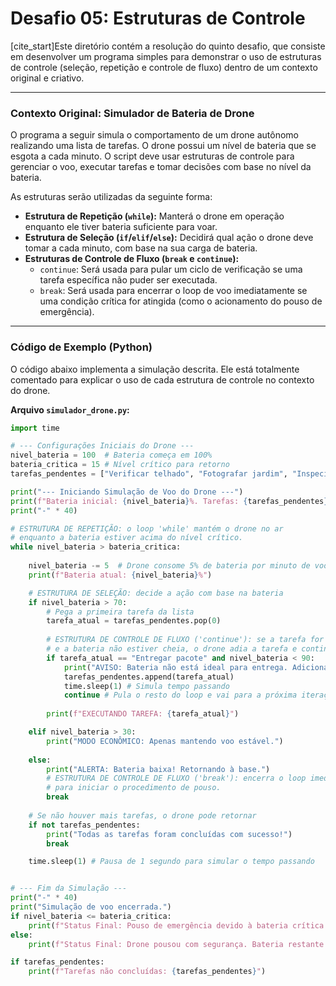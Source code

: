# Desafio 05: Estruturas de Controle

[cite_start]Este diretório contém a resolução do quinto desafio, que consiste em desenvolver um programa simples para demonstrar o uso de estruturas de controle (seleção, repetição e controle de fluxo) dentro de um contexto original e criativo.

---

### Contexto Original: Simulador de Bateria de Drone

O programa a seguir simula o comportamento de um drone autônomo realizando uma lista de tarefas. O drone possui um nível de bateria que se esgota a cada minuto. O script deve usar estruturas de controle para gerenciar o voo, executar tarefas e tomar decisões com base no nível da bateria.

As estruturas serão utilizadas da seguinte forma:

* **Estrutura de Repetição (`while`):** Manterá o drone em operação enquanto ele tiver bateria suficiente para voar.
* **Estrutura de Seleção (`if`/`elif`/`else`):** Decidirá qual ação o drone deve tomar a cada minuto, com base na sua carga de bateria.
* **Estruturas de Controle de Fluxo (`break` e `continue`):**
    * `continue`: Será usada para pular um ciclo de verificação se uma tarefa específica não puder ser executada.
    * `break`: Será usada para encerrar o loop de voo imediatamente se uma condição crítica for atingida (como o acionamento do pouso de emergência).

---

### Código de Exemplo (Python)

O código abaixo implementa a simulação descrita. Ele está totalmente comentado para explicar o uso de cada estrutura de controle no contexto do drone.

**Arquivo `simulador_drone.py`:**

```python
import time

# --- Configurações Iniciais do Drone ---
nivel_bateria = 100  # Bateria começa em 100%
bateria_critica = 15 # Nível crítico para retorno
tarefas_pendentes = ["Verificar telhado", "Fotografar jardim", "Inspecionar painel solar", "Entregar pacote"]

print("--- Iniciando Simulação de Voo do Drone ---")
print(f"Bateria inicial: {nivel_bateria}%. Tarefas: {tarefas_pendentes}")
print("-" * 40)

# ESTRUTURA DE REPETIÇÃO: o loop 'while' mantém o drone no ar
# enquanto a bateria estiver acima do nível crítico.
while nivel_bateria > bateria_critica:
    
    nivel_bateria -= 5  # Drone consome 5% de bateria por minuto de voo
    print(f"Bateria atual: {nivel_bateria}%")

    # ESTRUTURA DE SELEÇÃO: decide a ação com base na bateria
    if nivel_bateria > 70:
        # Pega a primeira tarefa da lista
        tarefa_atual = tarefas_pendentes.pop(0)
        
        # ESTRUTURA DE CONTROLE DE FLUXO ('continue'): se a tarefa for a entrega de pacote
        # e a bateria não estiver cheia, o drone adia a tarefa e continua para o próximo ciclo.
        if tarefa_atual == "Entregar pacote" and nivel_bateria < 90:
            print("AVISO: Bateria não está ideal para entrega. Adicionando tarefa ao final da fila.")
            tarefas_pendentes.append(tarefa_atual)
            time.sleep(1) # Simula tempo passando
            continue # Pula o resto do loop e vai para a próxima iteração
            
        print(f"EXECUTANDO TAREFA: {tarefa_atual}")

    elif nivel_bateria > 30:
        print("MODO ECONÔMICO: Apenas mantendo voo estável.")
    
    else:
        print("ALERTA: Bateria baixa! Retornando à base.")
        # ESTRUTURA DE CONTROLE DE FLUXO ('break'): encerra o loop imediatamente
        # para iniciar o procedimento de pouso.
        break
    
    # Se não houver mais tarefas, o drone pode retornar
    if not tarefas_pendentes:
        print("Todas as tarefas foram concluídas com sucesso!")
        break

    time.sleep(1) # Pausa de 1 segundo para simular o tempo passando


# --- Fim da Simulação ---
print("-" * 40)
print("Simulação de voo encerrada.")
if nivel_bateria <= bateria_critica:
    print(f"Status Final: Pouso de emergência devido à bateria crítica ({nivel_bateria}%).")
else:
    print(f"Status Final: Drone pousou com segurança. Bateria restante: {nivel_bateria}%.")

if tarefas_pendentes:
    print(f"Tarefas não concluídas: {tarefas_pendentes}")

